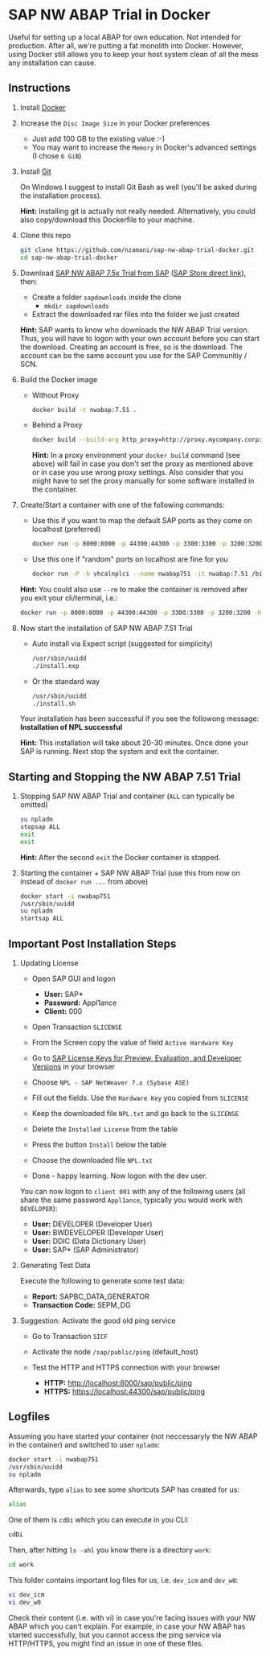 # SAP NW ABAP Trial in Docker

Useful for setting up a local ABAP for own education. Not intended for production. After all, we're putting a fat monolith into Docker. However, using Docker still allows you to keep your host system clean of all the mess any installation can cause.

## Instructions

1. Install [Docker](https://www.docker.com/community-edition)

1. Increase the `Disc Image Size` in your Docker preferences
    - Just add 100 GB to the existing value :-)
    - You may want to increase the `Memory` in Docker's advanced settings (I chose `6 GiB`)

1. Install [Git](https://git-scm.com)

    On Windows I suggest to install Git Bash as well (you'll be asked during the installation process).

    **Hint:** Installing git is actually not really needed. Alternatively, you could also copy/download this Dockerfile to your machine.

1. Clone this repo

    ```sh
    git clone https://github.com/nzamani/sap-nw-abap-trial-docker.git
    cd sap-nw-abap-trial-docker
    ```

1. Download [SAP NW ABAP 7.5x Trial from SAP](https://tools.hana.ondemand.com/#abap) ([SAP Store direct link](https://store.sap.com/sap/cp/ui/resources/store/html/SolutionDetails.html?pid=0000014493&catID=&pcntry=DE&sap-language=EN&_cp_id=id-1477346420741-0)), then:
    - Create a folder `sapdownloads` inside the clone
        - `mkdir sapdownloads`
    - Extract the downloaded rar files into the folder we just created

    **Hint:** SAP wants to know who downloads the NW ABAP Trial version. Thus, you will have to logon with your own account before you can start the download. Creating an account is free, so is the download. The account can be the same account you use for the SAP Communitiy / SCN.

1. Build the Docker image

    - Without Proxy

        ```sh
        docker build -t nwabap:7.51 .
        ```

    - Behind a Proxy

        ```sh
        docker build --build-arg http_proxy=http://proxy.mycompany.corp:1234 --build-arg https_proxy=http://proxy.mycompany.corp:1234 -t nwabap:7.51 .
        ```

        **Hint:** In a proxy environment your `docker build` command (see above) will fail in case you don't set the proxy as mentioned above or in case you use wrong proxy settings. Also consider that you might have to set the proxy manually for some software installed in the container.

1. Create/Start a container with one of the following commands:

    - Use this if you want to map the default SAP ports as they come on localhost (preferred)

        ```sh
        docker run -p 8000:8000 -p 44300:44300 -p 3300:3300 -p 3200:3200 -h vhcalnplci --name nwabap751 -it nwabap:7.51 /bin/bash
        ```

    - Use this one if "random" ports on localhost are fine for you

        ```sh
        docker run -P -h vhcalnplci --name nwabap751 -it nwabap:7.51 /bin/bash
        ```

    **Hint:** You could also use `--rm` to make the container is removed after you exit your cli/terminal, i.e.:

      ```sh
      docker run -p 8000:8000 -p 44300:44300 -p 3300:3300 -p 3200:3200 -h vhcalnplci --rm --name nwabap751 -it nwabap:7.51 /bin/bash
      ```

1. Now start the installation of SAP NW ABAP 7.51 Trial

    - Auto install via Expect script (suggested for simplicity)

        ```sh
        /usr/sbin/uuidd
        ./install.exp
        ```

    - Or the standard way

        ```sh
        /usr/sbin/uuidd
        ./install.sh
        ```

    Your installation has been successful if you see the followong message: **Installation of NPL successful**

    **Hint:** This installation will take about 20-30 minutes. Once done your SAP is running. Next stop the system and exit the container.

## Starting and Stopping the NW ABAP 7.51 Trial

1. Stopping SAP NW ABAP Trial and container (`ALL` can typically be omitted)

    ```sh
    su npladm
    stopsap ALL
    exit
    exit
    ```

    **Hint:** After the second `exit` the Docker container is stopped.

1. Starting the container + SAP NW ABAP Trial (use this from now on instead of `docker run ...` from above)

    ```sh
    docker start -i nwabap751
    /usr/sbin/uuidd
    su npladm
    startsap ALL
    ```

## Important Post Installation Steps

1. Updating License

    - Open SAP GUI and logon
        - **User:** SAP*
        - **Password:** Appl1ance
        - **Client:** 000

    - Open Transaction `SLICENSE`
    - From the Screen copy the value of field `Active Hardware Key`
    - Go to [SAP License Keys for Preview, Evaluation, and Developer Versions](https://go.support.sap.com/minisap/#/minisap) in your browser
    - Choose `NPL - SAP NetWeaver 7.x (Sybase ASE)`
    - Fill out the fields. Use the `Hardware Key` you copied from `SLICENSE`
    - Keep the downloaded file `NPL.txt` and go back to the `SLICENSE`
    - Delete the `Installed License` from the table
    - Press the button `Install` below the table
    - Choose the downloaded file `NPL.txt`
    - Done - happy learning. Now logon with the dev user.

    You can now logon to `client 001` with any of the following users (all share the same password `Appl1ance`, typically you would work with `DEVELOPER`):

      - **User:** DEVELOPER (Developer User)
      - **User:** BWDEVELOPER (Developer User)
      - **User:** DDIC (Data Dictionary User)
      - **User:** SAP* (SAP Administrator)

1. Generating Test Data

    Execute the following to generate some test data:

      - **Report:** SAPBC_DATA_GENERATOR
      - **Transaction Code:** SEPM_DG

1. Suggestion: Activate the good old ping service

    - Go to Transaction `SICF`
    - Activate the node `/sap/public/ping` (default_host)
    - Test the HTTP and HTTPS connection with your browser

        - **HTTP:**  [http://localhost:8000/sap/public/ping](http://localhost:8000/sap/public/ping)
        - **HTTPS:** [https://localhost:44300/sap/public/ping](https://localhost:44300/sap/public/ping)

## Logfiles

Assuming you have started your container (not neccessaryly the NW ABAP in the container) and switched to user `npladm`:

  ```sh
  docker start -i nwabap751
  /usr/sbin/uuidd
  su npladm
  ```

Afterwards, type `alias` to see some shortcuts SAP has created for us:

  ```sh
  alias
  ```

One of them is `cdDi` which you can execute in you CLI:

  ```sh
  cdDi
  ```

Then, after hitting `ls -ahl` you know there is a directory `work`:

  ```sh
  cd work
  ```

This folder contains important log files for us, i.e. `dev_icm` and `dev_w0`:

  ```sh
  vi dev_icm
  vi dev_w0
  ```

Check their content (i.e. with vi) in case you're facing issues with your NW ABAP which you can't explain. For example, in case your NW ABAP has started successfully, but you cannot access the ping service via HTTP/HTTPS, you might find an issue in one of these files.
